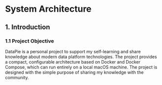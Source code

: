 # System Architecture

## 1. Introduction

### 1.1 Project Objective

DataPie is a personal project to support my self-learning and share knowledge about modern data platform technologies. The project provides a compact, configurable architecture based on Docker and Docker Compose, which can run entirely on a local macOS machine. The project is designed with the simple purpose of sharing my knowledge with the community.
